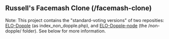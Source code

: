 <h2>Russell's Facemash Clone (/facemash-clone)</h2>

Note: This project contains the "standard-voting versions" of two reposities: <a href="https://github.com/netsider/ELO-Dopple">ELO-Dopple</a> (as index_non_dopple.php), and <a href="https://github.com/netsider/ELO-Dopple-node">ELO-Dopple-node</a> (the /non-dopple/ folder).  See below for more information.<br>

